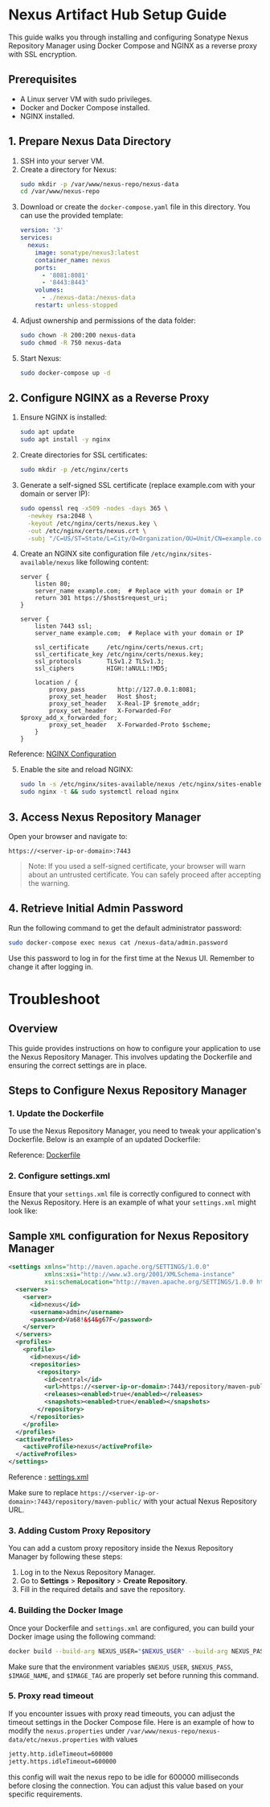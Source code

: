 # Nexus Artifact Hub Setup Guide

This guide walks you through installing and configuring Sonatype Nexus Repository Manager using Docker Compose and NGINX as a reverse proxy with SSL encryption.

## Prerequisites

- A Linux server VM with sudo privileges.
- Docker and Docker Compose installed.
- NGINX installed.

## 1. Prepare Nexus Data Directory

1. SSH into your server VM.
2. Create a directory for Nexus:
   ```bash
   sudo mkdir -p /var/www/nexus-repo/nexus-data
   cd /var/www/nexus-repo
   ```
3. Download or create the `docker-compose.yaml` file in this directory. You can use the provided template:
   ```yaml
   version: '3'
   services:
     nexus:
       image: sonatype/nexus3:latest
       container_name: nexus
       ports:
         - '8081:8081'
         - '8443:8443'
       volumes:
         - ./nexus-data:/nexus-data
       restart: unless-stopped
   ```
4. Adjust ownership and permissions of the data folder:
   ```bash
   sudo chown -R 200:200 nexus-data
   sudo chmod -R 750 nexus-data
   ```
5. Start Nexus:
   ```bash
   sudo docker-compose up -d
   ```

## 2. Configure NGINX as a Reverse Proxy

1. Ensure NGINX is installed:
   ```bash
   sudo apt update
   sudo apt install -y nginx
   ```
2. Create directories for SSL certificates:
   ```bash
   sudo mkdir -p /etc/nginx/certs
   ```
3. Generate a self-signed SSL certificate (replace example.com with your domain or server IP):
   ```bash
   sudo openssl req -x509 -nodes -days 365 \
     -newkey rsa:2048 \
     -keyout /etc/nginx/certs/nexus.key \
     -out /etc/nginx/certs/nexus.crt \
     -subj "/C=US/ST=State/L=City/O=Organization/OU=Unit/CN=example.com"
   ```
4. Create an NGINX site configuration file `/etc/nginx/sites-available/nexus` like following content:
   ```nginx
   server {
       listen 80;
       server_name example.com;  # Replace with your domain or IP
       return 301 https://$host$request_uri;
   }

   server {
       listen 7443 ssl;
       server_name example.com;  # Replace with your domain or IP

       ssl_certificate     /etc/nginx/certs/nexus.crt;
       ssl_certificate_key /etc/nginx/certs/nexus.key;
       ssl_protocols       TLSv1.2 TLSv1.3;
       ssl_ciphers         HIGH:!aNULL:!MD5;

       location / {
           proxy_pass         http://127.0.0.1:8081;
           proxy_set_header   Host $host;
           proxy_set_header   X-Real-IP $remote_addr;
           proxy_set_header   X-Forwarded-For $proxy_add_x_forwarded_for;
           proxy_set_header   X-Forwarded-Proto $scheme;
       }
   }
   ```
Reference: [NGINX Configuration](./nginx.conf)

5. Enable the site and reload NGINX:
   ```bash
   sudo ln -s /etc/nginx/sites-available/nexus /etc/nginx/sites-enabled/
   sudo nginx -t && sudo systemctl reload nginx
   ```

## 3. Access Nexus Repository Manager

Open your browser and navigate to:

```
https://<server-ip-or-domain>:7443
```

> Note: If you used a self-signed certificate, your browser will warn about an untrusted certificate. You can safely proceed after accepting the warning.

## 4. Retrieve Initial Admin Password

Run the following command to get the default administrator password:

```bash
sudo docker-compose exec nexus cat /nexus-data/admin.password
```

Use this password to log in for the first time at the Nexus UI. Remember to change it after logging in.

# Troubleshoot

## Overview
This guide provides instructions on how to configure your application to use the Nexus Repository Manager. This involves updating the Dockerfile and ensuring the correct settings are in place.

## Steps to Configure Nexus Repository Manager

### 1. Update the Dockerfile
To use the Nexus Repository Manager, you need to tweak your application's Dockerfile. Below is an example of an updated Dockerfile:

Reference: [Dockerfile](./docker-settings/dockerfile.sample)

### 2. Configure settings.xml
Ensure that your `settings.xml` file is correctly configured to connect with the Nexus Repository. Here is an example of what your `settings.xml` might look like:

## Sample `XML` configuration for Nexus Repository Manager

```xml
<settings xmlns="http://maven.apache.org/SETTINGS/1.0.0"
          xmlns:xsi="http://www.w3.org/2001/XMLSchema-instance"
          xsi:schemaLocation="http://maven.apache.org/SETTINGS/1.0.0 http://maven.apache.org/xsd/settings-1.0.0.xsd">
  <servers>
    <server>
      <id>nexus</id>
      <username>admin</username>
      <password>Va68!&$4&g67F</password>
    </server>
  </servers>
  <profiles>
    <profile>
      <id>nexus</id>
      <repositories>
        <repository>
          <id>central</id>
          <url>https://<server-ip-or-domain>:7443/repository/maven-public/</url>
          <releases><enabled>true</enabled></releases>
          <snapshots><enabled>true</enabled></snapshots>
        </repository>
      </repositories>
    </profile>
  </profiles>
  <activeProfiles>
    <activeProfile>nexus</activeProfile>
  </activeProfiles>
</settings>
```
Reference : [settings.xml](./docker-settings/settings-docker.xml)

Make sure to replace `https://<server-ip-or-domain>:7443/repository/maven-public/` with your actual Nexus Repository URL.

### 3. Adding Custom Proxy Repository
You can add a custom proxy repository inside the Nexus Repository Manager by following these steps:

1. Log in to the Nexus Repository Manager.
2. Go to **Settings** > **Repository** > **Create Repository**.
3. Fill in the required details and save the repository.

### 4. Building the Docker Image
Once your Dockerfile and `settings.xml` are configured, you can build your Docker image using the following command:

```sh
docker build --build-arg NEXUS_USER="$NEXUS_USER" --build-arg NEXUS_PASS="$NEXUS_PASS" -t "$IMAGE_NAME:$IMAGE_TAG" -f dockerfiles/dockerfile.dev .
```

Make sure that the environment variables `$NEXUS_USER`, `$NEXUS_PASS`, `$IMAGE_NAME`, and `$IMAGE_TAG` are properly set before running this command.

### 5. Proxy read timeout

If you encounter issues with proxy read timeouts, you can adjust the timeout settings in the Docker Compose file. Here is an example of how to modify the `nexus.properties` under `/var/www/nexus-repo/nexus-data/etc/nexus.properties` with values

```bash
jetty.http.idleTimeout=600000
jetty.https.idleTimeout=600000
```
this config will wait the nexus repo to be idle for 600000 milliseconds before closing the connection. You can adjust this value based on your specific requirements.
